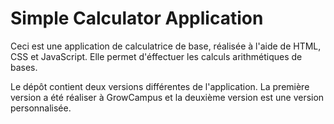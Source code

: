 # Simple Calculator Application

Ceci est une application de calculatrice de base, réalisée à l'aide de HTML, CSS et JavaScript. Elle permet d'éffectuer les calculs arithmétiques de bases.

Le dépôt contient deux versions différentes de l'application. La première version a été réaliser à GrowCampus et la deuxième version est une version personnalisée.